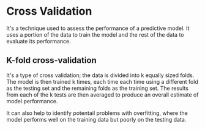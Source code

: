 # Cross Validation
It's a technique used to assess the performance of a predictive model. It uses a portion of the data to train the model and the rest of the data to evaluate its performance.

## K-fold cross-validation
It's a type of cross validation; the data is divided into k equally sized folds. The model is then trained k times, each time each time using a different fold as the testing set and the remaining folds as the training set. The results from each of the k tests are then averaged to produce an overall estimate of model performance.

It can also help to identify potentail problems with overfitting, where the model performs well on the training data but poorly on the testing data.